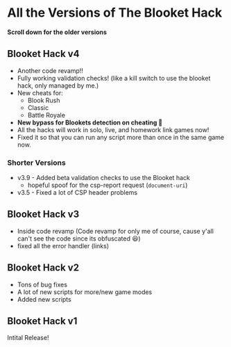 # All the Versions of The Blooket Hack

**Scroll down for the older versions**

## Blooket Hack v4

- Another code revamp!!
- Fully working validation checks! (like a kill switch to use the blooket hack, only managed by me.)
- New cheats for:
    - Blook Rush
    - Classic
    - Battle Royale
- **New bypass for Blookets detection on cheating 🎉**
- All the hacks will work in solo, live, and homework link games now!
- Fixed it so that you can run any script more than once in the same game now.

### Shorter Versions

- v3.9 - Added beta validation checks to use the Blooket hack
    - hopeful spoof for the csp-report request (`document-uri`)
- v3.5 - Fixed a lot of CSP header problems

## Blooket Hack v3

- Inside code revamp (Code revamp for only me of course, cause y'all can't see the code since its obfuscated 😆)
- fixed all the error handler (links)

## Blooket Hack v2

- Tons of bug fixes
- A lot of new scripts for more/new game modes
- Added new scripts

## Blooket Hack v1

Intital Release!